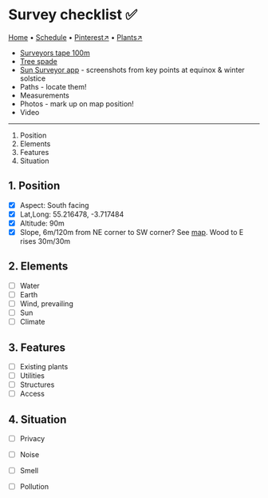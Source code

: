 # Survey checklist ✅

[Home](https://notes.grwd.uk/walled) • [Schedule](https://notes.grwd.uk/walled/schedule) • [Pinterest↗](https://pinterest.co.uk/NatureWorksGarden/walled/) • [Plants↗](https://bit.ly/walled-plants)


* [Surveyors tape 100m](https://www.amazon.co.uk/Draper-Tools-51091-Fibreglass-Surveyors/dp/B00UNJTP2W/)
* [Tree spade](https://www.amazon.co.uk/Spear-Jackson-Agricultural-Planting-Rabbiting/dp/B000KKQW48/)
* [Sun Surveyor app](https://www.sunsurveyor.com/) - screenshots from key points at equinox & winter solstice
* Paths - locate them!
* Measurements
* Photos - mark up on map position!
* Video

---

1. Position
2. Elements
3. Features
4. Situation

## 1. Position

* [x] Aspect: South facing
* [x] Lat,Long: 55.216478, -3.717484
* [x] Altitude: 90m
* [x] Slope, 6m/120m from NE corner to SW corner? See [map](https://github.com/growdigital/walled/blob/main/map-contour.jpg). Wood to E rises 30m/30m

## 2. Elements

* [ ] Water
* [ ] Earth
* [ ] Wind, prevailing
* [ ] Sun
* [ ] Climate

## 3. Features

* [ ] Existing plants 
* [ ] Utilities
* [ ] Structures
* [ ] Access

## 4. Situation

* [ ] Privacy
* [ ] Noise
* [ ] Smell
* [ ] Pollution

